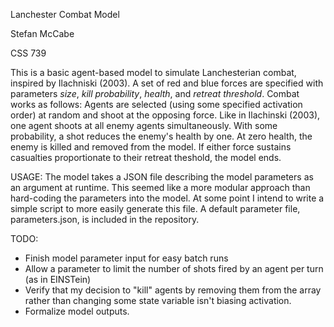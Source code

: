 Lanchester Combat Model

Stefan McCabe

CSS 739

This is a basic agent-based model to simulate Lanchesterian combat, inspired by Ilachniski (2003). A set of red and blue forces are specified with parameters *size*, *kill probability*, *health*, and *retreat threshold*. Combat works as follows: Agents are selected (using some specified activation order) at random and shoot at the opposing force. Like in Ilachinski (2003), one agent shoots at all enemy agents simultaneously.  With some probability, a shot reduces the enemy's health by one. At zero health, the enemy is killed and removed from the model.  If either force sustains casualties proportionate to their retreat theshold, the model ends. 

USAGE: The model takes a JSON file describing the model parameters as an argument at runtime. This seemed like a more modular approach than hard-coding the parameters into the model.  At some point I intend to write a simple script to more easily generate this file. A default parameter file, parameters.json, is included in the repository. 


TODO: 

- Finish model parameter input for easy batch runs
- Allow a parameter to limit the number of shots fired by an agent per turn (as in EINSTein)
- Verify that my decision to "kill" agents by removing them from the array rather than changing some state variable isn't biasing activation.
- Formalize model outputs.
